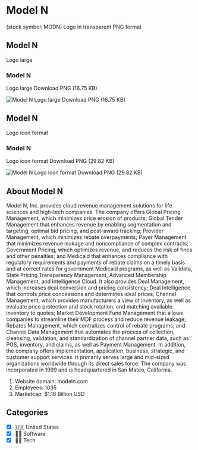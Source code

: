# Model N
 (stock symbol: MODN) Logo in transparent PNG format

## Model N
 Logo large

### Model N
 Logo large Download PNG (16.75 KB)

![Model N
 Logo large Download PNG (16.75 KB)](/img/orig/MODN_BIG-77310f13.png)

## Model N
 Logo icon format

### Model N
 Logo icon format Download PNG (29.82 KB)

![Model N
 Logo icon format Download PNG (29.82 KB)](/img/orig/MODN-9fd21341.png)

## About Model N


Model N, Inc. provides cloud revenue management solutions for life sciences and high-tech companies. The company offers Global Pricing Management, which minimizes price erosion of products; Global Tender Management that enhances revenue by enabling segmentation and targeting, optimal bid pricing, and post-award tracking; Provider Management, which minimizes rebate overpayments; Payer Management that minimizes revenue leakage and noncompliance of complex contracts; Government Pricing, which optimizes revenue, and reduces the risk of fines and other penalties; and Medicaid that enhances compliance with regulatory requirements and payments of rebate claims on a timely basis and at correct rates for government Medicaid programs, as well as Validata, State Pricing Transparency Management, Advanced Membership Management, and Intelligence Cloud. It also provides Deal Management, which increases deal conversion and pricing consistency; Deal Intelligence that controls price concessions and determines ideal prices; Channel Management, which provides manufacturers a view of inventory, as well as evaluate price protection and stock rotation, and matching available inventory to quotes; Market Development Fund Management that allows companies to streamline their MDF process and reduce revenue leakage; Rebates Management, which centralizes control of rebate programs; and Channel Data Management that automates the process of collection, cleansing, validation, and standardization of channel partner data, such as POS, inventory, and claims, as well as Payment Management. In addition, the company offers implementation, application, business, strategic, and customer support services. It primarily serves large and mid-sized organizations worldwide through its direct sales force. The company was incorporated in 1999 and is headquartered in San Mateo, California.

1. Website domain: modeln.com
2. Employees: 1035
3. Marketcap: $1.16 Billion USD


## Categories
- [x] 🇺🇸 United States
- [x] 👨‍💻 Software
- [x] 👩‍💻 Tech
